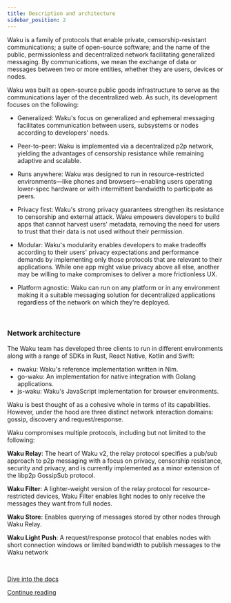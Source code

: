 ```yaml
---
title: Description and architecture
sidebar_position: 2
---
```


Waku is a family of protocols that enable private, censorship-resistant communications; a suite of open-source software; and the name of the public, permissionless and decentralized network facilitating generalized messaging. By communications, we mean the exchange of data or messages between two or more entities, whether they are users, devices or nodes.

Waku was built as open-source public goods infrastructure to serve as the communications layer of the decentralized web. As such, its development focuses on the following:

- Generalized: Waku's focus on generalized and ephemeral messaging facilitates communication between users, subsystems or nodes according to developers' needs.

- Peer-to-peer: Waku is implemented via a decentralized p2p network, yielding the advantages of censorship resistance while remaining adaptive and scalable.

- Runs anywhere: Waku was designed to run in resource-restricted environments—like phones and browsers—enabling users operating lower-spec hardware or with intermittent bandwidth to participate as peers.

- Privacy first: Waku's strong privacy guarantees strengthen its resistance to censorship and external attack. Waku empowers developers to build apps that cannot harvest users' metadata, removing the need for users to trust that their data is not used without their permission.

- Modular: Waku's modularity enables developers to make tradeoffs according to their users' privacy expectations and performance demands by implementing only those protocols that are relevant to their applications. While one app might value privacy above all else, another may be willing to make compromises to deliver a more frictionless UX.

- Platform agnostic: Waku can run on any platform or in any environment making it a suitable messaging solution for decentralized applications regardless of the network on which they're deployed.

<br/>

### Network architecture

The Waku team has developed three clients to run in different environments along with a range of SDKs in Rust, React Native, Kotlin and Swift:

- nwaku: Waku's reference implementation written in Nim.
- go-waku: An implementation for native integration with Golang applications.
- js-waku: Waku's JavaScript implementation for browser environments.

Waku is best thought of as a cohesive whole in terms of its capabilities. However, under the hood are three distinct network interaction domains: gossip, discovery and request/response.

Waku compromises multiple protocols, including but not limited to the following:

**Waku Relay**: The heart of Waku v2, the relay protocol specifies a pub/sub approach to p2p messaging with a focus on privacy, censorship resistance, security and privacy, and is currently implemented as a minor extension of the libp2p GossipSub protocol.

**Waku Filter**: A lighter-weight version of the relay protocol for resource-restricted devices, Waku Filter enables light nodes to only receive the messages they want from full nodes.

**Waku Store**: Enables querying of messages stored by other nodes through Waku Relay.

**Waku Light Push**: A request/response protocol that enables nodes with short connection windows or limited bandwidth to publish messages to the Waku network

<br/>

[Dive into the docs](https://vac.dev/research)

[Continue reading](/team)
